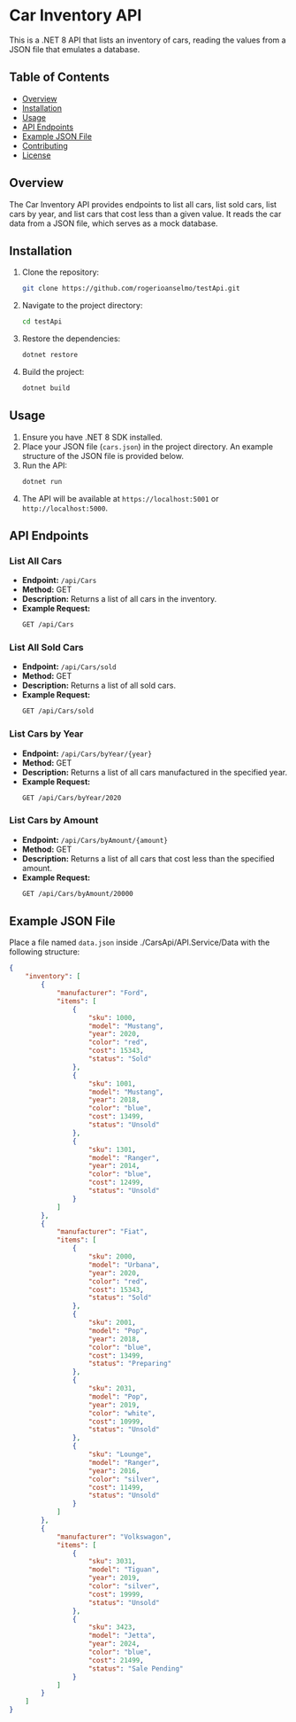 # Car Inventory API

This is a .NET 8 API that lists an inventory of cars, reading the values from a JSON file that emulates a database.

## Table of Contents
- [Overview](#overview)
- [Installation](#installation)
- [Usage](#usage)
- [API Endpoints](#api-endpoints)
- [Example JSON File](#example-json-file)
- [Contributing](#contributing)
- [License](#license)

## Overview
The Car Inventory API provides endpoints to list all cars, list sold cars, list cars by year, and list cars that cost less than a given value. It reads the car data from a JSON file, which serves as a mock database.

## Installation
1. Clone the repository:
    ```bash
    git clone https://github.com/rogerioanselmo/testApi.git
    ```
2. Navigate to the project directory:
    ```bash
    cd testApi
    ```
3. Restore the dependencies:
    ```bash
    dotnet restore
    ```
4. Build the project:
    ```bash
    dotnet build
    ```

## Usage
1. Ensure you have .NET 8 SDK installed.
2. Place your JSON file (`cars.json`) in the project directory. An example structure of the JSON file is provided below.
3. Run the API:
    ```bash
    dotnet run
    ```
4. The API will be available at `https://localhost:5001` or `http://localhost:5000`.

## API Endpoints

### List All Cars
- **Endpoint:** `/api/Cars`
- **Method:** GET
- **Description:** Returns a list of all cars in the inventory.
- **Example Request:**
    ```bash
    GET /api/Cars
    ```

### List All Sold Cars
- **Endpoint:** `/api/Cars/sold`
- **Method:** GET
- **Description:** Returns a list of all sold cars.
- **Example Request:**
    ```bash
    GET /api/Cars/sold
    ```

### List Cars by Year
- **Endpoint:** `/api/Cars/byYear/{year}`
- **Method:** GET
- **Description:** Returns a list of all cars manufactured in the specified year.
- **Example Request:**
    ```bash
    GET /api/Cars/byYear/2020
    ```

### List Cars by Amount
- **Endpoint:** `/api/Cars/byAmount/{amount}`
- **Method:** GET
- **Description:** Returns a list of all cars that cost less than the specified amount.
- **Example Request:**
    ```bash
    GET /api/Cars/byAmount/20000
    ```

## Example JSON File
Place a file named `data.json` inside ./CarsApi/API.Service/Data with the following structure:

```json
{
    "inventory": [
        {
            "manufacturer": "Ford",
            "items": [
                {
                    "sku": 1000,
                    "model": "Mustang",
                    "year": 2020,
                    "color": "red",
                    "cost": 15343,
                    "status": "Sold"
                },
                {
                    "sku": 1001,
                    "model": "Mustang",
                    "year": 2018,
                    "color": "blue",
                    "cost": 13499,
                    "status": "Unsold"
                },
                {
                    "sku": 1301,
                    "model": "Ranger",
                    "year": 2014,
                    "color": "blue",
                    "cost": 12499,
                    "status": "Unsold"
                }
            ]
        },
        {
            "manufacturer": "Fiat",
            "items": [
                {
                    "sku": 2000,
                    "model": "Urbana",
                    "year": 2020,
                    "color": "red",
                    "cost": 15343,
                    "status": "Sold"
                },
                {
                    "sku": 2001,
                    "model": "Pop",
                    "year": 2018,
                    "color": "blue",
                    "cost": 13499,
                    "status": "Preparing"
                },
                {
                    "sku": 2031,
                    "model": "Pop",
                    "year": 2019,
                    "color": "white",
                    "cost": 10999,
                    "status": "Unsold"
                },
                {
                    "sku": "Lounge",
                    "model": "Ranger",
                    "year": 2016,
                    "color": "silver",
                    "cost": 11499,
                    "status": "Unsold"
                }
            ]
        },
        {
            "manufacturer": "Volkswagon",
            "items": [
                {
                    "sku": 3031,
                    "model": "Tiguan",
                    "year": 2019,
                    "color": "silver",
                    "cost": 19999,
                    "status": "Unsold"
                },
                {
                    "sku": 3423,
                    "model": "Jetta",	
                    "year": 2024,
                    "color": "blue",
                    "cost": 21499,
                    "status": "Sale Pending"
                }
            ]
        }
    ]
}
